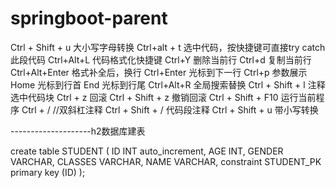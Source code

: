 # springboot-parent

Ctrl + Shift + u   大小写字母转换
Ctrl+alt + t  选中代码，按快捷键可直接try catch 此段代码
Ctrl+Alt+L  代码格式化快捷键
Ctrl+Y  删除当前行
Ctrl+d  复制当前行
Ctrl+Alt+Enter  格式补全后，换行
Ctrl+Enter  光标到下一行
Ctrl+p  参数展示
Home 光标到行首
End 光标到行尾
Ctrl+Alt+R 全局搜索替换
Ctrl + Shift + l   注释选中代码块
Ctrl + z   回滚
Ctrl + Shift + z  撤销回滚
Ctrl + Shift + F10  运行当前程序
Ctrl + /   //双斜杠注释
Ctrl + Shift + /   代码段注释
Ctrl + Shift + u   带小写转换

--------------------h2数据库建表

create table STUDENT
(
    ID      INT auto_increment,
    AGE     INT,
    GENDER  VARCHAR,
    CLASSES VARCHAR,
    NAME    VARCHAR,
    constraint STUDENT_PK
        primary key (ID)
);



